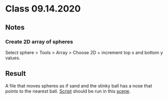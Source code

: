 # Class 09.14.2020

## Notes

### Create 2D array of spheres

Select sphere > Tools > Array > Choose 2D + increment top x and bottom y values. <br />

## Result

A file that moves spheres as if sand and the stinky ball has a nose that points to the nearest ball. [Script](https://github.com/the-other-mariana/3dsmax-plugins/blob/master/09142020/Stinky.ms) should be run in this [scene](https://github.com/the-other-mariana/3dsmax-plugins/blob/master/09142020/balls-nose.max). <br />
